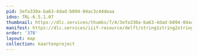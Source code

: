 ```yaml
---
pid: 3efa330a-ba63-4dad-b094-04ac3c44deaa
idno: TRL-6.5.1.07
thumbnail: https://dlc.services/thumbs/7/4/3efa330a-ba63-4dad-b094-04ac3c44deaa/full/400,339/0/default.jpg
manifest: https://dlc.services/iiif-resource/delft/string1string2string3/kaartenproject-2007/TRL-6.5.1.07
order: '378'
layout: map
collection: kaartenproject
---
```

